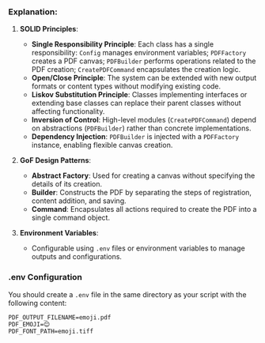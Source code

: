 ### Explanation:

1. **SOLID Principles**:
   - **Single Responsibility Principle**: Each class has a single responsibility: `Config` manages environment variables; `PDFFactory` creates a PDF canvas; `PDFBuilder` performs operations related to the PDF creation; `CreatePDFCommand` encapsulates the creation logic.
   - **Open/Close Principle**: The system can be extended with new output formats or content types without modifying existing code.
   - **Liskov Substitution Principle**: Classes implementing interfaces or extending base classes can replace their parent classes without affecting functionality.
   - **Inversion of Control**: High-level modules (`CreatePDFCommand`) depend on abstractions (`PDFBuilder`) rather than concrete implementations.
   - **Dependency Injection**: `PDFBuilder` is injected with a `PDFFactory` instance, enabling flexible canvas creation.

2. **GoF Design Patterns**:
   - **Abstract Factory**: Used for creating a canvas without specifying the details of its creation.
   - **Builder**: Constructs the PDF by separating the steps of registration, content addition, and saving.
   - **Command**: Encapsulates all actions required to create the PDF into a single command object.

3. **Environment Variables**: 
   - Configurable using `.env` files or environment variables to manage outputs and configurations.

### .env Configuration

You should create a `.env` file in the same directory as your script with the following content:

```
PDF_OUTPUT_FILENAME=emoji.pdf
PDF_EMOJI=😊
PDF_FONT_PATH=emoji.tiff
```


